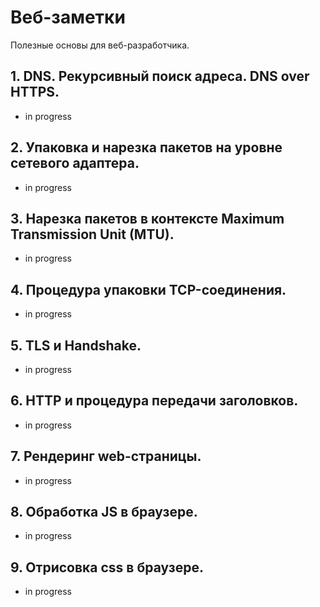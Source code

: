 # Веб-заметки

Полезные основы для веб-разработчика.

## 1. DNS. Рекурсивный поиск адреса. DNS over HTTPS.

- in progress

## 2. Упаковка и нарезка пакетов на уровне сетевого адаптера.

- in progress

## 3. Нарезка пакетов в контексте Maximum Transmission Unit (MTU).

- in progress

## 4. Процедура упаковки TCP-соединения.

- in progress

## 5. TLS и Handshake.

- in progress

## 6. HTTP и процедура передачи заголовков.

- in progress

## 7. Рендеринг web-страницы.

- in progress

## 8. Обработка JS в браузере.

- in progress

## 9. Отрисовка сss в браузере.

- in progress